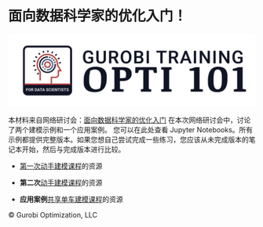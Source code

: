 # 面向数据科学家的优化入门！

![优化入门标志](Gurobi-Training-Opti-101.png)

本材料来自网络研讨会：[面向数据科学家的优化入门](https://www.gurobi.com/events/optimization-101-for-data-scientists/)
在本次网络研讨会中，讨论了两个建模示例和一个应用案例。
您可以在此处查看 Jupyter Notebooks。所有示例都提供完整版本。如果您想自己尝试完成一些练习，您应该从未完成版本的笔记本开始，然后与完成版本进行比较。

- [第一次动手建模课程](Modeling_Session_1)的资源

- **第二次**[动手建模课程](Modeling_Session_2)的资源

- **应用案例**[共享单车建模课程](bike_share)的资源

© Gurobi Optimization, LLC